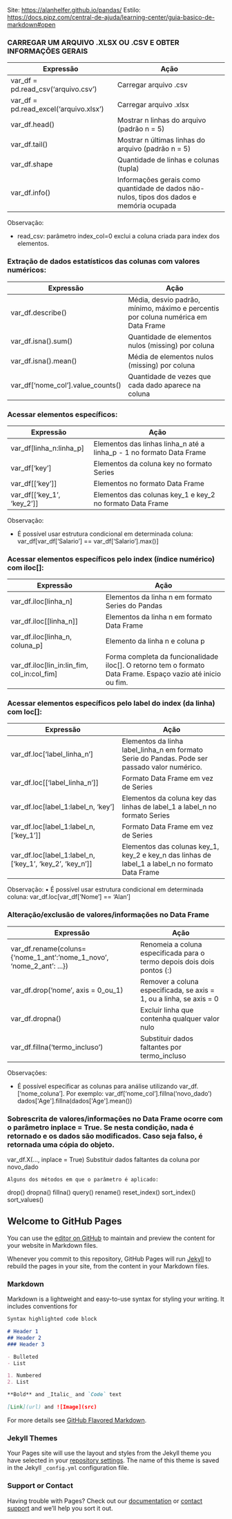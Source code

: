 Site: https://alanhelfer.github.io/pandas/
Estilo: https://docs.pipz.com/central-de-ajuda/learning-center/guia-basico-de-markdown#open

### CARREGAR UM ARQUIVO .XLSX OU .CSV E OBTER INFORMAÇÕES GERAIS

| Expressão | Ação |
| --- | --- |
|var_df =  pd.read_csv(‘arquivo.csv’) | Carregar arquivo .csv |
|var_df = pd.read_excel(‘arquivo.xlsx’) | Carregar arquivo .xlsx |
|var_df.head() | Mostrar n linhas do arquivo (padrão n = 5) |
|var_df.tail() | Mostrar n últimas linhas do arquivo (padrão n = 5) |
|var_df.shape | Quantidade de linhas e colunas (tupla) |
|var_df.info() | Informações gerais como quantidade de dados não-nulos, tipos dos dados e memória ocupada |


Observação:
* read_csv: parâmetro index_col=0 exclui a coluna criada para index dos elementos.

### Extração de dados estatísticos das colunas com valores numéricos:
| Expressão | Ação |
| --- | --- |
|var_df.describe() | Média, desvio padrão, mínimo, máximo e percentis por coluna numérica em Data Frame |
|var_df.isna().sum() | Quantidade de elementos nulos (missing) por coluna |
|var_df.isna().mean() | Média de elementos nulos (missing) por coluna |
|var_df[‘nome_col’].value_counts() | Quantidade de vezes que cada dado aparece na coluna |

### Acessar elementos específicos:
| Expressão | Ação |
| --- | --- |
|var_df[linha_n:linha_p] | Elementos das linhas linha_n até a linha_p - 1 no formato Data Frame |
|var_df[‘key’] | Elementos da coluna key no formato Series |
|var_df[[‘key’]] | Elementos no formato Data Frame |
|var_df[[‘key_1’, ‘key_2’]] |Elementos das colunas key_1 e key_2 no formato Data Frame |

Observação:
* É possível usar estrutura condicional em determinada coluna: 
      var_df[var_df[‘Salario’] == var_df[‘Salario’].max()]

### Acessar elementos específicos pelo index (índice numérico) com iloc[]:
| Expressão | Ação |
| --- | --- |
|var_df.iloc[linha_n] | Elementos da linha n em formato Series do Pandas |
|var_df.iloc[[linha_n]] | Elementos da linha n em formato Data Frame |
|var_df.iloc[linha_n, coluna_p] |Elemento da linha n e coluna p |
|var_df.iloc[lin_in:lin_fim, col_in:col_fim] |Forma completa da funcionalidade iloc[]. O retorno tem o formato Data Frame. Espaço vazio até inicio ou fim. |

### Acessar elementos específicos pelo label do index (da linha) com loc[]:
| Expressão | Ação |
| --- | --- |
|var_df.loc[‘label_linha_n’] | Elementos da linha label_linha_n em formato Serie do Pandas. Pode ser passado valor numérico.
|var_df.loc[[‘label_linha_n’]] | Formato Data Frame em vez de Series
|var_df.loc[label_1:label_n, ‘key’] | Elementos da coluna key das linhas de label_1 a label_n no formato Series
|var_df.loc[label_1:label_n, [‘key_1’]] |Formato Data Frame em vez de Series
|var_df.loc[label_1:label_n, [‘key_1’, ‘key_2’, ‘key_n’]] | Elementos das colunas key_1, key_2 e key_n  das linhas de label_1 a label_n no formato Data Frame

Observação:
    • É possível usar estrutura condicional em determinada coluna: 
      var_df.loc[var_df[‘Nome’] == ‘Alan’]

### Alteração/exclusão de valores/informações no Data Frame
| Expressão | Ação |
| --- | --- |
|var_df.rename(coluns={‘nome_1_ant’:’nome_1_novo’, ‘nome_2_ant’: ...}) | Renomeia a coluna especificada para o termo depois dois dois pontos (:) |
|var_df.drop(‘nome’, axis = 0_ou_1) | Remover a coluna especificada, se axis = 1, ou a linha, se axis = 0 |
|var_df.dropna() | Excluir linha que contenha qualquer valor nulo |
|var_df.fillna(‘termo_incluso’) | Substituir dados faltantes por termo_incluso |

Observações:
* É possível especificar as colunas para análise utilizando var_df.[‘nome_coluna’]. Por exemplo:
var_df[‘nome_col’].fillna(‘novo_dado’)
dados['Age'].fillna(dados['Age'].mean())

### Sobrescrita de valores/informações no Data Frame ocorre com o parâmetro inplace = True. Se nesta condição, nada é retornado e os dados são modificados. Caso seja falso, é retornada uma cópia do objeto.
var_df.X(…, inplace = True)
Substituir dados faltantes da coluna por novo_dado

	Alguns dos métodos em que o parâmetro é aplicado:
drop()
dropna()
fillna()
query()
rename()
reset_index()
sort_index()
sort_values()






## Welcome to GitHub Pages

You can use the [editor on GitHub](https://github.com/alanhelfer/pandas/edit/gh-pages/index.md) to maintain and preview the content for your website in Markdown files.

Whenever you commit to this repository, GitHub Pages will run [Jekyll](https://jekyllrb.com/) to rebuild the pages in your site, from the content in your Markdown files.

### Markdown

Markdown is a lightweight and easy-to-use syntax for styling your writing. It includes conventions for

```markdown
Syntax highlighted code block

# Header 1
## Header 2
### Header 3

- Bulleted
- List

1. Numbered
2. List

**Bold** and _Italic_ and `Code` text

[Link](url) and ![Image](src)
```

For more details see [GitHub Flavored Markdown](https://guides.github.com/features/mastering-markdown/).

### Jekyll Themes

Your Pages site will use the layout and styles from the Jekyll theme you have selected in your [repository settings](https://github.com/alanhelfer/pandas/settings/pages). The name of this theme is saved in the Jekyll `_config.yml` configuration file.

### Support or Contact

Having trouble with Pages? Check out our [documentation](https://docs.github.com/categories/github-pages-basics/) or [contact support](https://support.github.com/contact) and we’ll help you sort it out.
